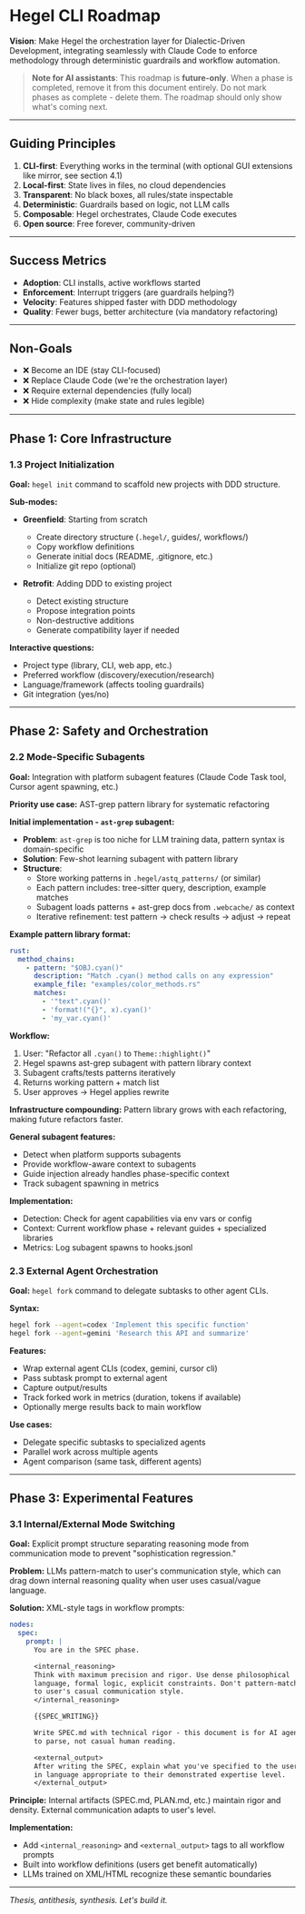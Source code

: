 # Hegel CLI Roadmap

**Vision**: Make Hegel the orchestration layer for Dialectic-Driven Development, integrating seamlessly with Claude Code to enforce methodology through deterministic guardrails and workflow automation.

> **Note for AI assistants**: This roadmap is **future-only**. When a phase is completed, remove it from this document entirely. Do not mark phases as complete - delete them. The roadmap should only show what's coming next.

---

## Guiding Principles

1. **CLI-first**: Everything works in the terminal (with optional GUI extensions like mirror, see section 4.1)
2. **Local-first**: State lives in files, no cloud dependencies
3. **Transparent**: No black boxes, all rules/state inspectable
4. **Deterministic**: Guardrails based on logic, not LLM calls
5. **Composable**: Hegel orchestrates, Claude Code executes
6. **Open source**: Free forever, community-driven

---

## Success Metrics

- **Adoption**: CLI installs, active workflows started
- **Enforcement**: Interrupt triggers (are guardrails helping?)
- **Velocity**: Features shipped faster with DDD methodology
- **Quality**: Fewer bugs, better architecture (via mandatory refactoring)

---

## Non-Goals

- ❌ Become an IDE (stay CLI-focused)
- ❌ Replace Claude Code (we're the orchestration layer)
- ❌ Require external dependencies (fully local)
- ❌ Hide complexity (make state and rules legible)

---

## Phase 1: Core Infrastructure

### 1.3 Project Initialization

**Goal:** `hegel init` command to scaffold new projects with DDD structure.

**Sub-modes:**
- **Greenfield**: Starting from scratch
  - Create directory structure (`.hegel/`, guides/, workflows/)
  - Copy workflow definitions
  - Generate initial docs (README, .gitignore, etc.)
  - Initialize git repo (optional)

- **Retrofit**: Adding DDD to existing project
  - Detect existing structure
  - Propose integration points
  - Non-destructive additions
  - Generate compatibility layer if needed

**Interactive questions:**
- Project type (library, CLI, web app, etc.)
- Preferred workflow (discovery/execution/research)
- Language/framework (affects tooling guardrails)
- Git integration (yes/no)

---

## Phase 2: Safety and Orchestration

### 2.2 Mode-Specific Subagents

**Goal:** Integration with platform subagent features (Claude Code Task tool, Cursor agent spawning, etc.)

**Priority use case:** AST-grep pattern library for systematic refactoring

**Initial implementation - `ast-grep` subagent:**
- **Problem**: `ast-grep` is too niche for LLM training data, pattern syntax is domain-specific
- **Solution**: Few-shot learning subagent with pattern library
- **Structure**:
  - Store working patterns in `.hegel/astq_patterns/` (or similar)
  - Each pattern includes: tree-sitter query, description, example matches
  - Subagent loads patterns + ast-grep docs from `.webcache/` as context
  - Iterative refinement: test pattern → check results → adjust → repeat

**Example pattern library format:**
```yaml
rust:
  method_chains:
    - pattern: "$OBJ.cyan()"
      description: "Match .cyan() method calls on any expression"
      example_file: "examples/color_methods.rs"
      matches:
        - '"text".cyan()'
        - 'format!("{}", x).cyan()'
        - 'my_var.cyan()'
```

**Workflow:**
1. User: "Refactor all `.cyan()` to `Theme::highlight()`"
2. Hegel spawns ast-grep subagent with pattern library context
3. Subagent crafts/tests patterns iteratively
4. Returns working pattern + match list
5. User approves → Hegel applies rewrite

**Infrastructure compounding:** Pattern library grows with each refactoring, making future refactors faster.

**General subagent features:**
- Detect when platform supports subagents
- Provide workflow-aware context to subagents
- Guide injection already handles phase-specific context
- Track subagent spawning in metrics

**Implementation:**
- Detection: Check for agent capabilities via env vars or config
- Context: Current workflow phase + relevant guides + specialized libraries
- Metrics: Log subagent spawns to hooks.jsonl

### 2.3 External Agent Orchestration

**Goal:** `hegel fork` command to delegate subtasks to other agent CLIs.

**Syntax:**
```bash
hegel fork --agent=codex 'Implement this specific function'
hegel fork --agent=gemini 'Research this API and summarize'
```

**Features:**
- Wrap external agent CLIs (codex, gemini, cursor cli)
- Pass subtask prompt to external agent
- Capture output/results
- Track forked work in metrics (duration, tokens if available)
- Optionally merge results back to main workflow

**Use cases:**
- Delegate specific subtasks to specialized agents
- Parallel work across multiple agents
- Agent comparison (same task, different agents)

---

## Phase 3: Experimental Features

### 3.1 Internal/External Mode Switching

**Goal:** Explicit prompt structure separating reasoning mode from communication mode to prevent "sophistication regression."

**Problem:** LLMs pattern-match to user's communication style, which can drag down internal reasoning quality when user uses casual/vague language.

**Solution:** XML-style tags in workflow prompts:

```yaml
nodes:
  spec:
    prompt: |
      You are in the SPEC phase.

      <internal_reasoning>
      Think with maximum precision and rigor. Use dense philosophical
      language, formal logic, explicit constraints. Don't pattern-match
      to user's casual communication style.
      </internal_reasoning>

      {{SPEC_WRITING}}

      Write SPEC.md with technical rigor - this document is for AI agents
      to parse, not casual human reading.

      <external_output>
      After writing the SPEC, explain what you've specified to the user
      in language appropriate to their demonstrated expertise level.
      </external_output>
```

**Principle:** Internal artifacts (SPEC.md, PLAN.md, etc.) maintain rigor and density. External communication adapts to user's level.

**Implementation:**
- Add `<internal_reasoning>` and `<external_output>` tags to all workflow prompts
- Built into workflow definitions (users get benefit automatically)
- LLMs trained on XML/HTML recognize these semantic boundaries

---

*Thesis, antithesis, synthesis. Let's build it.*
